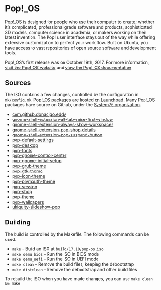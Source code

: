 # Pop!\_OS

Pop!\_OS is designed for people who use their computer to create; whether it’s complicated, professional grade software and products, sophisticated 3D models, computer science in academia, or makers working on their latest invention. The Pop! user interface stays out of the way while offering extensive customization to perfect your work flow. Built on Ubuntu, you have access to vast repositories of open source software and development tools.

Pop!\_OS’s first release was on October 19th, 2017. For more information, [visit the Pop!\_OS website](https://system76.com/pop) and [view the Pop!\_OS documentation](http://pop.system76.com/docs/)

## Sources

The ISO contains a few changes, controlled by the configuration in `mk/config.mk`. Pop!\_OS packages are hosted [on Launchpad](https://launchpad.net/~system76/+archive/ubuntu/pop/+packages). Many Pop!\_OS packages have source on Github, under the [System76 organization](https://github.com/system76).

- [com.github.donadigo.eddy](https://github.com/system76/eddy)
- [gnome-shell-extension-alt-tab-raise-first-window](https://github.com/system76/gnome-shell-extension-alt-tab-raise-first-window)
- [gnome-shell-extension-always-show-workspaces](https://github.com/system76/gnome-shell-extension-always-show-workspaces)
- [gnome-shell-extension-pop-shop-details](https://github.com/system76/gnome-shell-extension-pop-shop-details)
- [gnome-shell-extension-pop-suspend-button](https://github.com/system76/gnome-shell-extension-suspend-button)
- [pop-default-settings](https://github.com/system76/pop-default-settings)
- [pop-desktop](https://github.com/system76/pop-desktop)
- [pop-fonts](https://github.com/system76/pop-fonts)
- [pop-gnome-control-center](https://github.com/system76/gnome-control-center)
- [pop-gnome-initial-setup](https://github.com/system76/gnome-initial-setup)
- [pop-grub-theme](https://github.com/system76/pop-grub-theme)
- [pop-gtk-theme](https://github.com/system76/pop-gtk-theme)
- [pop-icon-theme](https://github.com/system76/pop-icon-theme)
- [pop-plymouth-theme](https://github.com/system76/pop-plymouth-theme)
- [pop-session](https://github.com/system76/pop-session)
- [pop-shop](https://github.com/system76/pop-shop)
- [pop-theme](https://github.com/system76/pop-theme)
- [pop-wallpapers](https://github.com/system76/pop-wallpapers)
- [ubiquity-slideshow-pop](https://github.com/system76/ubiquity-slideshow-pop)

## Building

The build is controlled by the Makefile. The following commands can be used:
- `make` - Build an ISO at `build/17.10/pop-os.iso`
- `make qemu_bios` - Run the ISO in BIOS mode
- `make qemu_uefi` - Run the ISO in UEFI mode
- `make clean` - Remove the build files, keeping the debootstrap
- `make distclean` - Remove the debootstrap and other build files

To rebuild the ISO when you have made changes, you can use `make clean && make`
